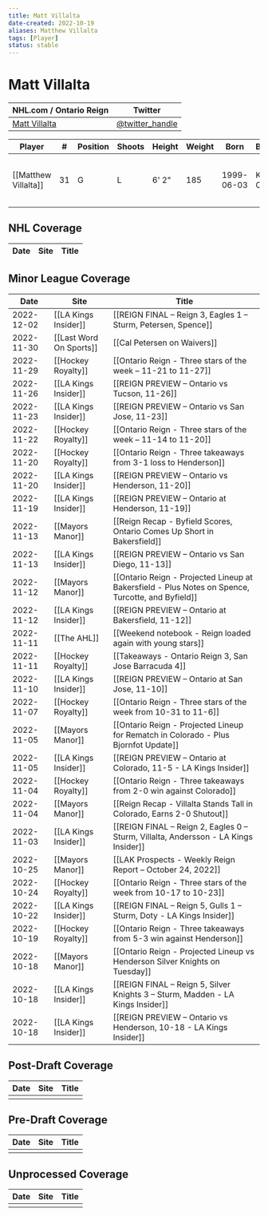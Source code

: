 ```yaml
---
title: Matt Villalta
date-created: 2022-10-19
aliases: Matthew Villalta
tags: [Player]
status: stable
---
```


# Matt Villalta

| NHL.com / Ontario Reign | Twitter                                 |
| ----------------------- | --------------------------------------- |
| [Matt Villalta]()           | [@twitter_handle](https://twitter.com/) | 

| Player | \#  | Position | Shoots | Height | Weight | Born | Birthplace | Draft |
| ------ | --- | -------- | ------ | ------ | ------ | ---- | ---------- | ----- |
| [[Matthew Villalta]] | 31  | G        | L       | 6' 2" | 185 | 1999-06-03 | Kingston, ON, CAN         | LAK 3rd RD, 2017 (72nd)  |



## NHL  Coverage
| Date | Site | Title |
| ---- | ---- | ----- |



## Minor League Coverage
| Date       | Site                    | Title                                                                                             |
| ---------- | ----------------------- | ------------------------------------------------------------------------------------------------- |
| 2022-12-02 | [[LA Kings Insider]]    | [[REIGN FINAL – Reign 3, Eagles 1 – Sturm, Petersen, Spence]]                                     |
| 2022-11-30 | [[Last Word On Sports]] | [[Cal Petersen on Waivers]]                                                                       |
| 2022-11-29 | [[Hockey Royalty]]      | [[Ontario Reign - Three stars of the week – 11-21 to 11-27]]                                      |
| 2022-11-26 | [[LA Kings Insider]]    | [[REIGN PREVIEW – Ontario vs Tucson, 11-26]]                                                      |
| 2022-11-23 | [[LA Kings Insider]]    | [[REIGN PREVIEW – Ontario vs San Jose, 11-23]]                                                    |
| 2022-11-22 | [[Hockey Royalty]]      | [[Ontario Reign - Three stars of the week – 11-14 to 11-20]]                                      |
| 2022-11-20 | [[Hockey Royalty]]      | [[Ontario Reign - Three takeaways from 3-1 loss to Henderson]]                                    |
| 2022-11-20 | [[LA Kings Insider]]    | [[REIGN PREVIEW – Ontario vs Henderson, 11-20]]                                                   |
| 2022-11-19 | [[LA Kings Insider]]    | [[REIGN PREVIEW – Ontario at Henderson, 11-19]]                                                   |
| 2022-11-13 | [[Mayors Manor]]        | [[Reign Recap - Byfield Scores, Ontario Comes Up Short in Bakersfield]]                           |
| 2022-11-13 | [[LA Kings Insider]]    | [[REIGN PREVIEW – Ontario vs San Diego, 11-13]]                                                   |
| 2022-11-12 | [[Mayors Manor]]        | [[Ontario Reign - Projected Lineup at Bakersfield - Plus Notes on Spence, Turcotte, and Byfield]] |
| 2022-11-12 | [[LA Kings Insider]]    | [[REIGN PREVIEW – Ontario at Bakersfield, 11-12]]                                                 |
| 2022-11-11 | [[The AHL]]             | [[Weekend notebook - Reign loaded again with young stars]]                                        |
| 2022-11-11 | [[Hockey Royalty]]      | [[Takeaways - Ontario Reign 3, San Jose Barracuda 4]]                                             |
| 2022-11-10 | [[LA Kings Insider]]    | [[REIGN PREVIEW – Ontario at San Jose, 11-10]]                                                    |
| 2022-11-07 | [[Hockey Royalty]]      | [[Ontario Reign - Three stars of the week from 10-31 to 11-6]]                                    |
| 2022-11-05 | [[Mayors Manor]]        | [[Ontario Reign - Projected Lineup for Rematch in Colorado - Plus Bjornfot Update]]               |
| 2022-11-05 | [[LA Kings Insider]]    | [[REIGN PREVIEW – Ontario at Colorado, 11-5 - LA Kings Insider]]                                  |
| 2022-11-04 | [[Hockey Royalty]]      | [[Ontario Reign - Three takeaways from 2-0 win against Colorado]]                                 |
| 2022-11-04 | [[Mayors Manor]]        | [[Reign Recap - Villalta Stands Tall in Colorado, Earns 2-0 Shutout]]                             |
| 2022-11-03 | [[LA Kings Insider]]    | [[REIGN FINAL – Reign 2, Eagles 0 – Sturm, Villalta, Andersson - LA Kings Insider]]               |
| 2022-10-25 | [[Mayors Manor]]        | [[LAK Prospects - Weekly Reign Report – October 24, 2022]]                                        |
| 2022-10-24 | [[Hockey Royalty]]      | [[Ontario Reign - Three stars of the week from 10-17 to 10-23]]                                   |
| 2022-10-22 | [[LA Kings Insider]]    | [[REIGN FINAL – Reign 5, Gulls 1 – Sturm, Doty - LA Kings Insider]]                               |
| 2022-10-19 | [[Hockey Royalty]]      | [[Ontario Reign - Three takeaways from 5-3 win against Henderson]]                                |
| 2022-10-18 | [[Mayors Manor]]        | [[Ontario Reign - Projected Lineup vs Henderson Silver Knights on Tuesday]]                       |
| 2022-10-18 | [[LA Kings Insider]]    | [[REIGN FINAL – Reign 5, Silver Knights 3 – Sturm, Madden - LA Kings Insider]]                    |
| 2022-10-18 | [[LA Kings Insider]] | [[REIGN PREVIEW – Ontario vs Henderson, 10-18 - LA Kings Insider]]                  |



## Post-Draft Coverage
| Date | Site | Title |
| ---- | ---- | ----- |
|      |      |       |



## Pre-Draft Coverage
| Date | Site | Title |
| ---- | ---- | ----- |
|      |      |       |


## Unprocessed Coverage
| Date | Site | Title |
| ---- | ---- | ----- |
|      |      |       |

